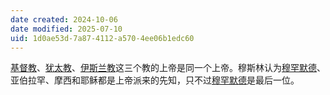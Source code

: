 ```yaml
---
date created: 2024-10-06
date modified: 2025-07-10
uid: 1d0ae53d-7a87-4112-a570-4ee06b1edc60
---
```


[基督教](基督教.md)、[犹太教](犹太教)、[伊斯兰教](伊斯兰教.md)这三个教的上帝是同一个上帝。穆斯林认为[穆罕默德](穆罕默德.md)、亚伯拉罕、摩西和耶稣都是上帝派来的先知，只不过[穆罕默德](穆罕默德.md)是最后一位。
